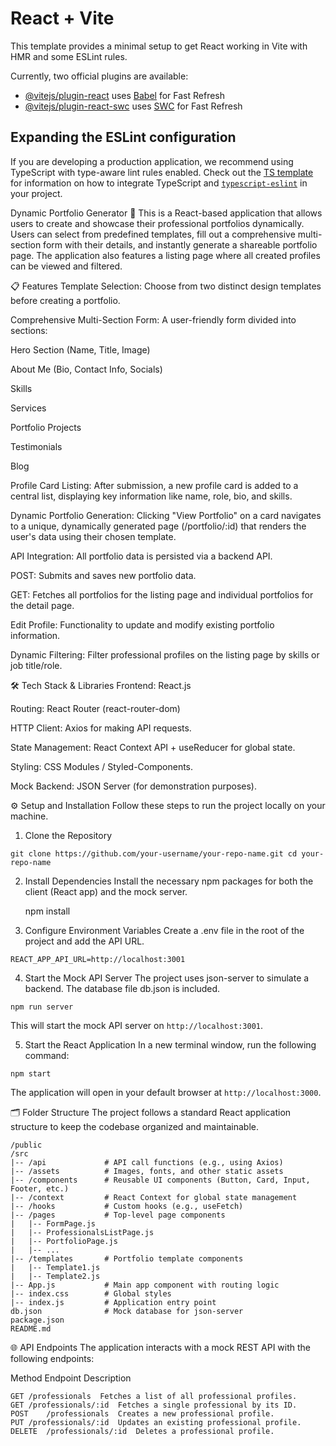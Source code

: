 # React + Vite

This template provides a minimal setup to get React working in Vite with HMR and some ESLint rules.

Currently, two official plugins are available:

- [@vitejs/plugin-react](https://github.com/vitejs/vite-plugin-react/blob/main/packages/plugin-react) uses [Babel](https://babeljs.io/) for Fast Refresh
- [@vitejs/plugin-react-swc](https://github.com/vitejs/vite-plugin-react/blob/main/packages/plugin-react-swc) uses [SWC](https://swc.rs/) for Fast Refresh

## Expanding the ESLint configuration

If you are developing a production application, we recommend using TypeScript with type-aware lint rules enabled. Check out the [TS template](https://github.com/vitejs/vite/tree/main/packages/create-vite/template-react-ts) for information on how to integrate TypeScript and [`typescript-eslint`](https://typescript-eslint.io) in your project.



Dynamic Portfolio Generator 🚀
This is a React-based application that allows users to create and showcase their professional portfolios dynamically. Users can select from predefined templates, fill out a comprehensive multi-section form with their details, and instantly generate a shareable portfolio page. The application also features a listing page where all created profiles can be viewed and filtered.



📋 Features
Template Selection: Choose from two distinct design templates before creating a portfolio.

Comprehensive Multi-Section Form: A user-friendly form divided into sections:

Hero Section (Name, Title, Image)

About Me (Bio, Contact Info, Socials)

Skills

Services

Portfolio Projects

Testimonials

Blog

Profile Card Listing: After submission, a new profile card is added to a central list, displaying key information like name, role, bio, and skills.

Dynamic Portfolio Generation: Clicking "View Portfolio" on a card navigates to a unique, dynamically generated page (/portfolio/:id) that renders the user's data using their chosen template.

API Integration: All portfolio data is persisted via a backend API.

POST: Submits and saves new portfolio data.

GET: Fetches all portfolios for the listing page and individual portfolios for the detail page.

Edit Profile: Functionality to update and modify existing portfolio information.

Dynamic Filtering: Filter professional profiles on the listing page by skills or job title/role.

🛠️ Tech Stack & Libraries
Frontend: React.js

Routing: React Router (react-router-dom)

HTTP Client: Axios for making API requests.

State Management: React Context API + useReducer for global state.

Styling: CSS Modules / Styled-Components.

Mock Backend: JSON Server (for demonstration purposes).

⚙️ Setup and Installation
Follow these steps to run the project locally on your machine.

1. Clone the Repository


`git clone https://github.com/your-username/your-repo-name.git
cd your-repo-name
`


2. Install Dependencies
Install the necessary npm packages for both the client (React app) and the mock server.

   npm install`
           `


3. Configure Environment Variables
Create a .env file in the root of the project and add the API URL.

`REACT_APP_API_URL=http://localhost:3001`


4. Start the Mock API Server
The project uses json-server to simulate a backend. The database file db.json is included.

`npm run server`


This will start the mock API server on `http://localhost:3001`.


5. Start the React Application
In a new terminal window, run the following command:

`npm start`

The application will open in your default browser at `http://localhost:3000`.


🗂️ Folder Structure
The project follows a standard React application structure to keep the codebase organized and maintainable.


```
/public
/src
|-- /api             # API call functions (e.g., using Axios)
|-- /assets          # Images, fonts, and other static assets
|-- /components      # Reusable UI components (Button, Card, Input, Footer, etc.)
|-- /context         # React Context for global state management
|-- /hooks           # Custom hooks (e.g., useFetch)
|-- /pages           # Top-level page components
|   |-- FormPage.js
|   |-- ProfessionalsListPage.js
|   |-- PortfolioPage.js
|   |-- ...
|-- /templates       # Portfolio template components
|   |-- Template1.js
|   |-- Template2.js
|-- App.js           # Main app component with routing logic
|-- index.css        # Global styles
|-- index.js         # Application entry point
db.json              # Mock database for json-server
package.json
README.md
```

🌐 API Endpoints
The application interacts with a mock REST API with the following endpoints:

Method	Endpoint	Description

```
GET	/professionals	Fetches a list of all professional profiles.
GET	/professionals/:id	Fetches a single professional by its ID.
POST	/professionals	Creates a new professional profile.
PUT	/professionals/:id	Updates an existing professional profile.
DELETE	/professionals/:id	Deletes a professional profile.


